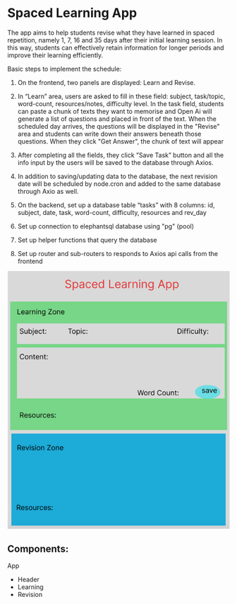 # Spaced Learning App

The app aims to help students revise what they have learned in spaced repetition, namely 1, 7, 16 and 35 days after their initial learning session. In this way, students can effectively retain information for longer periods and improve their learning efficiently. 

Basic steps to implement the schedule: 

1) On the frontend, two panels are displayed:  Learn and Revise.

2) In “Learn” area, users are asked to fill in  these field: subject, task/topic, word-count, resources/notes, difficulty level. In the task field, students can paste a chunk of texts they want to memorise and Open Ai will generate a list of questions and placed in front of the text.  When the scheduled day arrives, the questions will be displayed in the "Revise" area and students can write down their answers beneath those questions.  When they click "Get Answer", the chunk of text will appear 

3) After completing all the fields, they click ”Save Task” button and all the info input by the users will be saved to the database through Axios.

4) In addition to saving/updating data to the database,  the next revision date will be scheduled by node.cron and added to the same database through Axio as well. 

5) On the backend, set up a database table “tasks” with 8 columns: id, subject, date, task, word-count, difficulty, resources and rev_day

6) Set up connection to elephantsql  database using "pg" (pool)

7) Set up helper functions that query the database

8) Set up router and sub-routers to responds to Axios api calls from the frontend



![Wireframe for App UI](https://github.com/JeremyXZ/spaced-learning-frontend/blob/main/src/images/learning-app%20wireframe.png)


## Components:
App
- Header
- Learning
- Revision